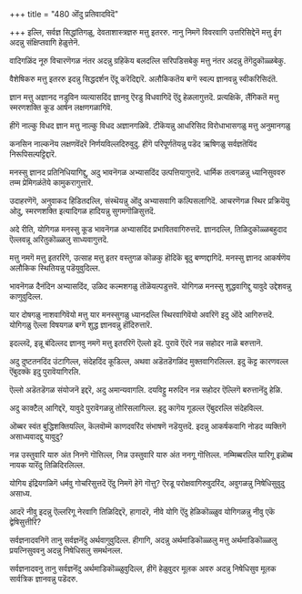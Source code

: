 +++
title = "480 ऒंदु प्रतिवादविदॆ"

+++
इल्लि, सर्वज्ञ सिद्धांतिगळु, देवताशास्त्रज्ञरु मत्तु इतररु. नानु निमगॆ विवरवागि उत्तरिसिद्देनॆ मत्तु ईग अदन्नु संक्षिप्तवागि हेळुत्तेनॆ.

वादिगळिंद नूरु विचारणॆगळ नंतर अदन्नु ग्रहिकॆय बलदल्लि सरिपडिसबेकु मत्तु नंतर अदन्नु तॆगॆदुकॊळ्ळबेकु.

वैशेषिकरु मत्तु इतररु इदन्नु सिद्धदर्शन ऎंदू करॆदिद्दारॆ. अलौकिकतॆय बग्गॆ स्वल्प ज्ञानवन्नु स्वीकरिसिदंतॆ.

ज्ञान मत्तु अज्ञानद नडुविन व्यत्यासदिंद ज्ञानवु ऎरडु विधवागिदॆ ऎंदु हेळलागुत्तदॆ. प्रत्यक्षिकॆ, लैंगिकतॆ मत्तु स्मरणशक्ति कूड आर्षन लक्षणगळागिवॆ.

हीगॆ नाल्कु विधद ज्ञान मत्तु नाल्कु विधद अज्ञानगळिवॆ. टीकॆयन्नु आधरिसिद विरोधाभासगळु मत्तु अनुमानगळु

कनसिन नाल्कनॆय लक्षणवॆंदरॆ निर्णयविल्लदिरुवुदु. हीगॆ परिपूर्णतॆयन्नु पडॆद ऋषिगळु सर्वज्ञतॆयिंद निरूपिसल्पट्टिद्दारॆ.

मनस्सु ज्ञानद प्रतिनिधियागिद्दु, अदु भावनॆगळ अभ्यासदिंद उत्पत्तियागुत्तदॆ. धार्मिक तत्वगळन्नु ध्यानिसुववरु तम्म प्रेमिगळंतॆये कामुकरागुत्तारॆ.

उदाहरणॆगॆ, अनुवाकद हिडितदल्लि, संस्थॆयन्नु ऒंदु अभ्यासवागि कल्पिसलागिदॆ. आचरणॆगळ स्थिर प्रक्रियॆयु ओदु, स्मरणशक्ति इत्यादिगळ हादियन्नु सुगमगॊळिसुत्तदॆ.

अदे रीति, योगिगळ मनस्सु कूड भावनॆगळ अभ्यासदिंद प्रभावितवागिरुत्तदॆ. ज्ञानदल्लि, तिळिदुकॊळ्ळबहुदाद ऎल्लवन्नू अरितुकॊळ्ळलु साध्यवागुत्तदॆ.

मत्तु नमगॆ मत्तु इतररिगॆ, उत्साह मत्तु इतर वस्तुगळ कॊळकु हॊदिकॆ बूदु बण्णद्दागिदॆ. मनस्सु ज्ञानद आकर्षणॆय अलौकिक स्थितियन्नु पडॆयुवुदिल्ल.

भावनॆगळ दैनंदिन अभ्यासदिंद, उळिद कल्मशगळु तॊळॆयल्पडुत्तवॆ. योगिगळ मनस्सु शुद्धवागिद्दु यावुदे उद्देशवन्नु काणुवुदिल्ल.

यार दोषगळु नाशवागिवॆयो मत्तु यार मनस्सुगळु ध्यानदल्लि स्थिरवागिवॆयो अवरिगॆ इदु ऒंदे आगिरुत्तदॆ. योगिगळु ऎल्ला विषयगळ बग्गॆ शुद्ध ज्ञानवन्नु हॊंदिरुत्तारॆ.

इदल्लदॆ, इन्नू बंदिल्लद ज्ञानवु नमगॆ मत्तु इतररिगॆ ऎल्लो इदॆ. पुरावॆ ऎंदरॆ नन्न सहोदर नाळॆ बरुत्तानॆ.

अदु दुष्टतनदिंद उंटागिल्ल, संदेहदिंद कूडिल्ल, अथवा अडॆतडॆगळिंद मुक्तवागिरलिल्ल. इदु कॆट्ट कारणवल्ल ऎंबुदक्कॆ इदु पुरावॆयागिरलि.

ऎल्लो अडॆतडॆगळ संयोजनॆ इद्दरॆ, अदु अमान्यवागलि. दयविट्टु मरुदिन नन्न सहोदर ऎल्लिगॆ बरुत्तानॆंदु हेळि.

अदु काक्टैल् आगिद्दरॆ, यावुदे पुरावॆगळन्नु तोरिसलागिल्ल. इदु कागॆय गूडल्ल ऎंबुदरल्लि संदेहविल्ल.

ऒब्बर स्वंत बुद्धिशक्तियल्लि, कॆलवॊम्मॆ काणदवरिंद संभाषणॆ नडॆयुत्तदॆ. इदन्नु आकर्षकवागि नोडद व्यक्तिगॆ असाध्यवादद्दु यावुदु?

नन्न उस्तुवारि यारु अंत निनगॆ गॊत्तिल्ल, निन्न उस्तुवारि यारु अंत ननगू गॊत्तिल्ल. नम्मिब्बरल्लि यारिगू इन्नॊब्ब नायक यारॆंदु तिळिदिरलिल्ल.

योगिय इंद्रियगळिगॆ धर्मवु गोचरिसुत्तदॆ ऎंदु निमगॆ हेगॆ गॊत्तु? ऎरडू परोक्षवागिरुवुदरिंद, अवुगळन्नु निषेधिसुवुदु असाध्य.

आदरॆ नीवु इदन्नु ऎल्लरिगू नेरवागि तिळिदिद्दरॆ, हागादरॆ, नीवे योगि ऎंदु हेळिकॊळ्ळुव योगिगळन्नु नीवु एकॆ द्वेषिसुत्तीरि?

सर्वज्ञनादवनिगॆ तानु सर्वज्ञनॆंदु अर्थवागुवुदिल्ल. हीगागि, अदन्नु अर्थमाडिकॊळ्ळलु मत्तु अर्थमाडिकॊळ्ळलु प्रयत्निसुववनु अदन्नु निषेधिसलु समर्थनल्ल.

सर्वज्ञनादवनु तानु सर्वज्ञनॆंदु अर्थमाडिकॊळ्ळुवुदिल्ल, हीगॆ हेळुवुदर मूलक अवरु अदन्नु निषेधिसुव मूलक सार्वत्रिक ज्ञानवन्नु पडॆदरु.

